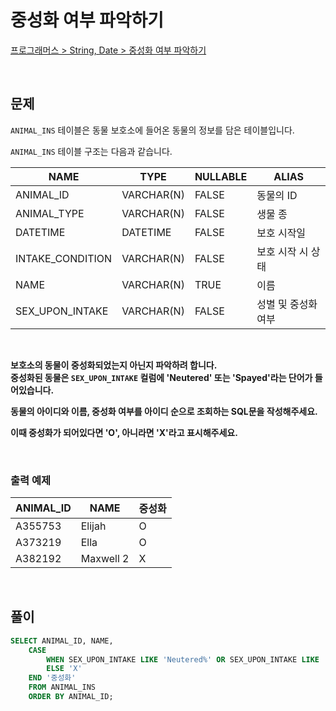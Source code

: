 # 중성화 여부 파악하기

[프로그래머스 > String, Date > 중성화 여부 파악하기](https://school.programmers.co.kr/learn/courses/30/lessons/59049)

<br/>

## 문제

`ANIMAL_INS` 테이블은 동물 보호소에 들어온 동물의 정보를 담은 테이블입니다.

`ANIMAL_INS` 테이블 구조는 다음과 같습니다.

| NAME                | TYPE       | NULLABLE | ALIAS              |
| ------------------- | ---------- | -------- | ------------------ |
| ANIMAL_ID           | VARCHAR(N) | FALSE    | 동물의 ID           |
| ANIMAL_TYPE         | VARCHAR(N) | FALSE    | 생물 종             |
| DATETIME            | DATETIME   | FALSE    | 보호 시작일          |
| INTAKE_CONDITION    | VARCHAR(N) | FALSE    | 보호 시작 시 상태    |
| NAME                | VARCHAR(N) | TRUE     | 이름                |
| SEX_UPON_INTAKE     | VARCHAR(N) | FALSE    | 성별 및 중성화 여부   |

<br/>

**보호소의 동물이 중성화되었는지 아닌지 파악하려 합니다.  
중성화된 동물은 `SEX_UPON_INTAKE` 컬럼에 'Neutered' 또는 'Spayed'라는 단어가 들어있습니다.**

**동물의 아이디와 이름, 중성화 여부를 아이디 순으로 조회하는 SQL문을 작성해주세요.**

**이때 중성화가 되어있다면 'O', 아니라면 'X'라고 표시해주세요.**

<br/>

### 출력 예제

| ANIMAL_ID | NAME      | 중성화 |
| --------- | --------- | ----- |
| A355753   | Elijah    | O     |
| A373219   | Ella      | O     |
| A382192   | Maxwell 2 | X     |

<br/>

## 풀이

```SQL
SELECT ANIMAL_ID, NAME,
    CASE
        WHEN SEX_UPON_INTAKE LIKE 'Neutered%' OR SEX_UPON_INTAKE LIKE 'Spayed%' THEN 'O'
        ELSE 'X'
    END '중성화'
    FROM ANIMAL_INS
    ORDER BY ANIMAL_ID;
```
